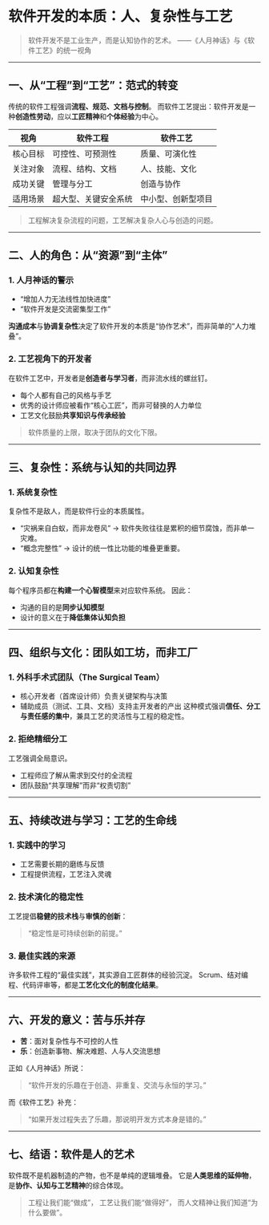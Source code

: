 # 软件开发的本质：人、复杂性与工艺

> 软件开发不是工业生产，而是认知协作的艺术。
> ——《人月神话》与《软件工艺》的统一视角

---

## 一、从“工程”到“工艺”：范式的转变

传统的软件工程强调**流程、规范、文档与控制**。
而软件工艺提出：软件开发是一种**创造性劳动**，应以**工匠精神**和**个体经验**为中心。

| 视角   | 软件工程       | 软件工艺      |
| ---- | ---------- | --------- |
| 核心目标 | 可控性、可预测性   | 质量、可演化性   |
| 关注对象 | 流程、结构、文档   | 人、技能、文化   |
| 成功关键 | 管理与分工      | 创造与协作     |
| 适用场景 | 超大型、关键安全系统 | 中小型、创新型项目 |

> 工程解决复杂流程的问题，工艺解决复杂人心与创造的问题。

---

## 二、人的角色：从“资源”到“主体”

### 1. 人月神话的警示

* “增加人力无法线性加快进度”
* “软件开发是交流密集型工作”

**沟通成本**与**协调复杂性**决定了软件开发的本质是“协作艺术”，而非简单的“人力堆叠”。

### 2. 工艺视角下的开发者

在软件工艺中，开发者是**创造者与学习者**，而非流水线的螺丝钉。

* 每个人都有自己的风格与手艺
* 优秀的设计师应被看作“核心工匠”，而非可替换的人力单位
* 工艺文化鼓励**共享知识与传承经验**

> 软件质量的上限，取决于团队的文化下限。

---

## 三、复杂性：系统与认知的共同边界

### 1. 系统复杂性

复杂性不是敌人，而是软件行业的本质属性。

* “灾祸来自白蚁，而非龙卷风”
  → 软件失败往往是累积的细节腐蚀，而非单一灾难。
* “概念完整性”
  → 设计的统一性比功能的堆叠更重要。

### 2. 认知复杂性

每个程序员都在**构建一个心智模型**来对应软件系统。
因此：

* 沟通的目的是**同步认知模型**
* 设计的意义在于**降低集体认知负担**

---

## 四、组织与文化：团队如工坊，而非工厂

### 1. 外科手术式团队（The Surgical Team）

* 核心开发者（首席设计师）负责关键架构与决策
* 辅助成员（测试、工具、文档）支持主开发者的产出
  这种模式强调**信任、分工与责任感的集中**，兼具工艺的灵活性与工程的稳定性。

### 2. 拒绝精细分工

工艺强调全局意识。

* 工程师应了解从需求到交付的全流程
* 团队鼓励“共享理解”而非“权责切割”

---

## 五、持续改进与学习：工艺的生命线

### 1. 实践中的学习

* 工艺需要长期的磨练与反馈
* 工程提供流程，工艺注入灵魂

### 2. 技术演化的稳定性

工艺提倡**稳健的技术栈**与**审慎的创新**：

> “稳定性是可持续创新的前提。”

### 3. 最佳实践的来源

许多软件工程的“最佳实践”，其实源自工匠群体的经验沉淀。
Scrum、结对编程、代码评审等，都是**工艺化文化的制度化结果**。

---

## 六、开发的意义：苦与乐并存

* **苦**：面对复杂性与不可控的人性
* **乐**：创造新事物、解决难题、人与人交流思想

正如《人月神话》所说：

> “软件开发的乐趣在于创造、非重复、交流与永恒的学习。”

而《软件工艺》补充：

> “如果开发过程失去了乐趣，那说明开发方式本身是错的。”

---

## 七、结语：软件是人的艺术

软件既不是机器制造的产物，也不是单纯的逻辑堆叠。
它是**人类思维的延伸物**，是**协作、认知与工艺精神**的综合体现。

> 工程让我们能“做成”，
> 工艺让我们能“做得好”，
> 而人文精神让我们知道“为什么要做”。
